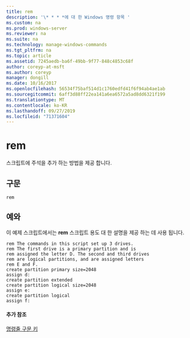 ```yaml
---
title: rem
description: '\* * * *에 대 한 Windows 명령 항목 '
ms.custom: na
ms.prod: windows-server
ms.reviewer: na
ms.suite: na
ms.technology: manage-windows-commands
ms.tgt_pltfrm: na
ms.topic: article
ms.assetid: 7245aedb-ba6f-49bb-9f77-848c4853c68f
author: coreyp-at-msft
ms.author: coreyp
manager: dongill
ms.date: 10/16/2017
ms.openlocfilehash: 56534f75baf514d1c1760edfd41f6f94ab4ae1ab
ms.sourcegitcommit: 6aff3d88ff22ea141a6ea6572a5ad8dd6321f199
ms.translationtype: MT
ms.contentlocale: ko-KR
ms.lasthandoff: 09/27/2019
ms.locfileid: "71371604"
---
```

# <a name="rem"></a>rem



스크립트에 주석을 추가 하는 방법을 제공 합니다.

## <a name="syntax"></a>구문

```
rem
```

## <a name="BKMK_examples"></a>예와

이 예제 스크립트에서는 **rem** 스크립트 용도 대 한 설명을 제공 하는 데 사용 됩니다.
```
rem The commands in this script set up 3 drives.
rem The first drive is a primary partition and is
rem assigned the letter D. The second and third drives
rem are logical partitions, and are assigned letters
rem E and F.
create partition primary size=2048
assign d:
create partition extended
create partition logical size=2048
assign e:
create partition logical
assign f:
```

#### <a name="additional-references"></a>추가 참조

[명령줄 구문 키](command-line-syntax-key.md)

